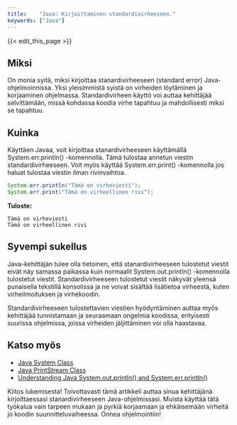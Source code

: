 ```yaml
---
title:    "Java: Kirjoittaminen standardivirheeseen."
keywords: ["Java"]
---
```


{{< edit_this_page >}}

## Miksi

On monia syitä, miksi kirjoittaa stanardivirheeseen (standard error) Java-ohjelmoinnissa. Yksi yleisimmistä syistä on virheiden löytäminen ja korjaaminen ohjelmassa. Standardivirheen käyttö voi auttaa kehittäjää selvittämään, missä kohdassa koodia virhe tapahtuu ja mahdollisesti miksi se tapahtuu.

## Kuinka

Käyttäen Javaa, voit kirjoittaa stanardivirheeseen käyttämällä System.err.println() -komennolla. Tämä tulostaa annetun viestin standardivirheeseen. Voit myös käyttää System.err.print() -komennolla jos haluat tulostaa viestin ilman rivinvaihtoa.

```Java
System.err.println("Tämä on virheviesti");
System.err.print("Tämä on virheellinen rivi");
```
**Tuloste:**
```
Tämä on virheviesti
Tämä on virheellinen rivi
```

## Syvempi sukellus

Java-kehittäjän tulee olla tietoinen, että stanardivirheeseen tulostetut viestit eivät näy samassa paikassa kuin normaalit System.out.println() -komennolla tulostetut viestit. Standardivirheeseen tulostetut viestit näkyvät yleensä punaisella tekstillä konsolissa ja ne voivat sisältää lisätietoa virheestä, kuten virheilmoituksen ja virhekoodin.

Standardivirheeseen tulostettavien viestien hyödyntäminen auttaa myös kehittäjää tunnistamaan ja seuraamaan ongelmia koodissa, erityisesti suurissa ohjelmissa, joissa virheiden jäljittäminen voi olla haastavaa.

## Katso myös

- [Java System Class](https://docs.oracle.com/javase/8/docs/api/java/lang/System.html)
- [Java PrintStream Class](https://docs.oracle.com/javase/8/docs/api/java/io/PrintStream.html)
- [Understanding Java System.out.println() and System.err.println()](https://javabeginnerstutorial.com/core-java-tutorial/system-class-in-java/)

Kiitos lukemisesta! Toivottavasti tämä artikkeli auttaa sinua kehittäjänä kirjoittaessasi stanardivirheeseen Java-ohjelmissasi. Muista käyttää tätä työkalua vain tarpeen mukaan ja pyrkiä korjaamaan ja ehkäisemään virheitä jo koodin suunnitteluvaiheessa. Onnea ohjelmointiin!
